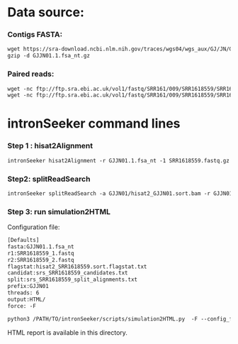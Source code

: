 Data source:
============

### Contigs FASTA: 

```diff
wget https://sra-download.ncbi.nlm.nih.gov/traces/wgs04/wgs_aux/GJ/JN/GJJN01/GJJN01.1.fsa_nt.gz
gzip -d GJJN01.1.fsa_nt.gz
```

### Paired reads:

```diff
wget -nc ftp://ftp.sra.ebi.ac.uk/vol1/fastq/SRR161/009/SRR1618559/SRR1618559_2.fastq.gz
wget -nc ftp://ftp.sra.ebi.ac.uk/vol1/fastq/SRR161/009/SRR1618559/SRR1618559_1.fastq.gz
```

intronSeeker command lines
============================

### Step 1 : hisat2Alignment

```diff
intronSeeker hisat2Alignment -r GJJN01.1.fsa_nt -1 SRR1618559.fastq.gz --prefix GJJN01 -o GJJN01 -t 12
```

### Step2: splitReadSearch

```diff
intronSeeker splitReadSearch -a GJJN01/hisat2_GJJN01.sort.bam -r GJJN01.1.fsa_nt --prefix GJJN01 --output splitReadSearch_GJJN01
```

### Step 3: run simulation2HTML

Configuration file:

```diff
[Defaults]
fasta:GJJN01.1.fsa_nt
r1:SRR1618559_1.fastq
r2:SRR1618559_2.fastq
flagstat:hisat2_SRR1618559.sort.flagstat.txt
candidat:srs_SRR1618559_candidates.txt
split:srs_SRR1618559_split_alignments.txt
prefix:GJJN01
threads: 6                
output:HTML/
force: -F
```


```diff
python3 /PATH/TO/intronSeeker/scripts/simulation2HTML.py  -F --config_file  SRR1618559.cfg;

```

HTML report is available in this directory.
